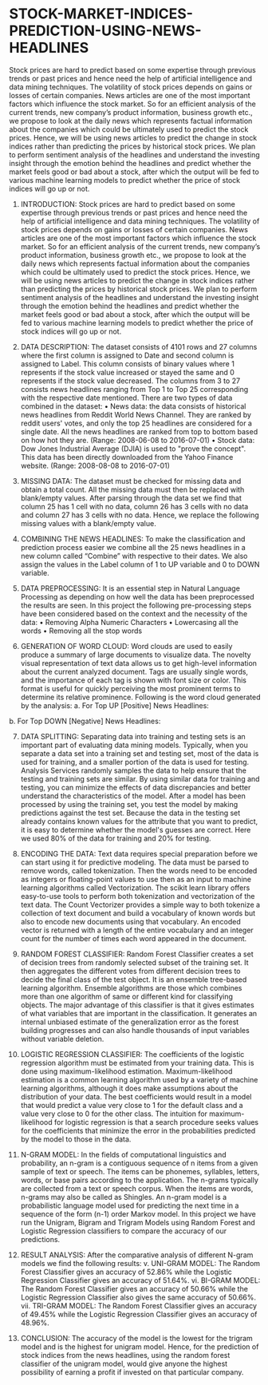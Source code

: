 # STOCK-MARKET-INDICES-PREDICTION-USING-NEWS-HEADLINES
Stock prices are hard to predict based on some expertise through previous trends or past prices and hence need the help of artificial intelligence and data mining techniques. The volatility of stock prices depends on gains or losses of certain companies. News articles are one of the most important factors which influence the stock market. So for an efficient analysis of the current trends, new company’s product information, business growth etc., we propose to look at the daily news which represents factual information about the companies which could be ultimately used to predict the stock prices. Hence, we will be using news articles to predict the change in stock indices rather than predicting the prices by historical stock prices. We plan to perform sentiment analysis of the headlines and understand the investing insight through the emotion behind the headlines and predict whether the market feels good or bad about a stock, after which the output will be fed to various machine learning models to predict whether the price of stock indices will go up or not.
1. INTRODUCTION:
Stock prices are hard to predict based on some expertise through previous trends or past prices and
hence need the help of artificial intelligence and data mining techniques. The volatility of stock
prices depends on gains or losses of certain companies. News articles are one of the most important
factors which influence the stock market. So for an efficient analysis of the current trends, new
company’s product information, business growth etc., we propose to look at the daily news which
represents factual information about the companies which could be ultimately used to predict the
stock prices. Hence, we will be using news articles to predict the change in stock indices rather
than predicting the prices by historical stock prices. We plan to perform sentiment analysis of the
headlines and understand the investing insight through the emotion behind the headlines and
predict whether the market feels good or bad about a stock, after which the output will be fed to
various machine learning models to predict whether the price of stock indices will go up or not.

2. DATA DESCRIPTION:
The dataset consists of 4101 rows and 27 columns where the first column is assigned to Date and
second column is assigned to Label. This column consists of binary values where 1 represents if
the stock value increased or stayed the same and 0 represents if the stock value decreased. The
columns from 3 to 27 consists news headlines ranging from Top 1 to Top 25 corresponding with
the respective date mentioned. There are two types of data combined in the dataset:
• News data: the data consists of historical news headlines from Reddit World News
Channel. They are ranked by reddit users' votes, and only the top 25 headlines are
considered for a single date. All the news headlines are ranked from top to bottom based
on how hot they are.
(Range: 2008-06-08 to 2016-07-01)
• Stock data: Dow Jones Industrial Average (DJIA) is used to "prove the concept". This
data has been directly downloaded from the Yahoo Finance website.
(Range: 2008-08-08 to 2016-07-01)

3. MISSING DATA:
The dataset must be checked for missing data and obtain a total count. All the missing data must
then be replaced with blank/empty values. After parsing through the data set we find that column
25 has 1 cell with no data, column 26 has 3 cells with no data and column 27 has 3 cells with no
data. Hence, we replace the following missing values with a blank/empty value.

4. COMBINING THE NEWS HEADLINES:
To make the classification and prediction process easier we combine all the 25 news headlines in
a new column called “Combine” with respective to their dates. We also assign the values in the
Label column of 1 to UP variable and 0 to DOWN variable.

5. DATA PREPROCESSING:
It is an essential step in Natural Language Processing as depending on how well the data has been
preprocessed the results are seen. In this project the following pre-processing steps have been
considered based on the context and the necessity of the data:
• Removing Alpha Numeric Characters
• Lowercasing all the words
• Removing all the stop words

6. GENERATION OF WORD CLOUD:
Word clouds are used to easily produce a summary of large documents to visualize data. The
novelty visual representation of text data allows us to get high-level information about the current
analyzed document. Tags are usually single words, and the importance of each tag is shown with
font size or color. This format is useful for quickly perceiving the most prominent terms to
determine its relative prominence. Following is the word cloud generated by the analysis:
a. For Top UP [Positive] News Headlines:

b. For Top DOWN [Negative] News Headlines:

7. DATA SPLITTING:
Separating data into training and testing sets is an important part of evaluating data mining models.
Typically, when you separate a data set into a training set and testing set, most of the data is used
for training, and a smaller portion of the data is used for testing. Analysis Services randomly
samples the data to help ensure that the testing and training sets are similar. By using similar data
for training and testing, you can minimize the effects of data discrepancies and better understand
the characteristics of the model. After a model has been processed by using the training set, you
test the model by making predictions against the test set. Because the data in the testing set already
contains known values for the attribute that you want to predict, it is easy to determine whether
the model's guesses are correct. Here we used 80% of the data for training and 20% for testing.

8. ENCODING THE DATA:
Text data requires special preparation before we can start using it for predictive modeling. The
data must be parsed to remove words, called tokenization. Then the words need to be encoded as
integers or floating-point values to use then as an input to machine learning algorithms called
Vectorization. The scikit learn library offers easy-to-use tools to perform both tokenization and
vectorization of the text data. The Count Vectorizer provides a simple way to both tokenize a
collection of text document and build a vocabulary of known words but also to encode new
documents using that vocabulary. An encoded vector is returned with a length of the entire
vocabulary and an integer count for the number of times each word appeared in the document.

9. RANDOM FOREST CLASSIFIER:
Random Forest Classifier creates a set of decision trees from randomly selected subset of the
training set. It then aggregates the different votes from different decision trees to decide the final
class of the test object. It is an ensemble tree-based learning algorithm. Ensemble algorithms are
those which combines more than one algorithm of same or different kind for classifying
objects. The major advantage of this classifier is that it gives estimates of what variables that are
important in the classification. It generates an internal unbiased estimate of the generalization
error as the forest building progresses and can also handle thousands of input variables without
variable deletion.

10. LOGISTIC REGRESSION CLASSIFIER:
The coefficients of the logistic regression algorithm must be estimated from your training data.
This is done using maximum-likelihood estimation. Maximum-likelihood estimation is a common
learning algorithm used by a variety of machine learning algorithms, although it does make
assumptions about the distribution of your data. The best coefficients would result in a model that
would predict a value very close to 1 for the default class and a value very close to 0 for the other
class. The intuition for maximum-likelihood for logistic regression is that a search procedure seeks
values for the coefficients that minimize the error in the probabilities predicted by the model to
those in the data.

11. N-GRAM MODEL:
In the fields of computational linguistics and probability, an n-gram is a contiguous sequence of n
items from a given sample of text or speech. The items can be phonemes, syllables, letters, words,
or base pairs according to the application. The n-grams typically are collected from a text or speech
corpus. When the items are words, n-grams may also be called as Shingles. An n-gram model is a
probabilistic language model used for predicting the next time in a sequence of the form (n-1)
order Markov model. In this project we have run the Unigram, Bigram and Trigram Models using
Random Forest and Logistic Regression classifiers to compare the accuracy of our predictions.

12. RESULT ANALYSIS:
After the comparative analysis of different N-gram models we find the following results:
v. UNI-GRAM MODEL:
The Random Forest Classifier gives an accuracy of 52.86% while the Logistic
Regression Classifier gives an accuracy of 51.64%.
vi. BI-GRAM MODEL:
The Random Forest Classifier gives an accuracy of 50.66% while the Logistic
Regression Classifier also gives the same accuracy of 50.66%.
vii. TRI-GRAM MODEL:
The Random Forest Classifier gives an accuracy of 49.45% while the Logistic
Regression Classifier gives an accuracy of 48.96%.

13. CONCLUSION:
The accuracy of the model is the lowest for the trigram model and is the highest for unigram model.
Hence, for the prediction of stock indices from the news headlines, using the random forest
classifier of the unigram model, would give anyone the highest possibility of earning a profit if
invested on that particular company.
